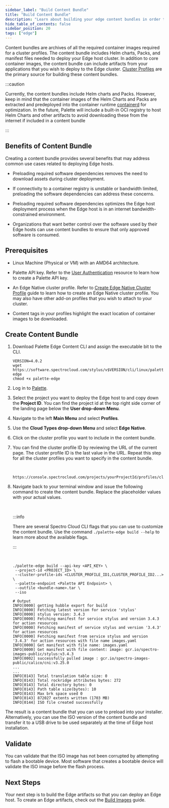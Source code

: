 ```yaml
---
sidebar_label: "Build Content Bundle"
title: "Build Content Bundle"
description: "Learn about building your edge content bundles in order to optimize cluster deployments"
hide_table_of_contents: false
sidebar_position: 20
tags: ["edge"]
---
```



Content bundles are archives of all the required container images required for a cluster profiles. The content bundle includes Helm charts, Packs, and manifest files needed to deploy your Edge host cluster. In addition to core container images, the content bundle can include artifacts from your applications that you wish to deploy to the Edge cluster. [Cluster Profiles](../../../profiles/cluster-profiles/cluster-profiles.md) are the primary source for building these content bundles.


:::caution

Currently, the content bundles include Helm charts and Packs. However, keep in mind that the container images of the Helm Charts and Packs are extracted and predeployed into the container runtime [containerd](https://containerd.io/) for optimization. In the future, Palette will include a built-in OCI registry to host Helm Charts and other artifacts to avoid downloading these from the internet if included in a content bundle

:::


## Benefits of Content Bundle

Creating a content bundle provides several benefits that may address common use cases related to deploying Edge hosts.


* Preloading required software dependencies removes the need to download assets during cluster deployment.


* If connectivity to a container registry is unstable or bandwidth limited, preloading the software dependencies can address these concerns.


* Preloading required software dependencies optimizes the Edge host deployment process when the Edge host is in an internet bandwidth-constrained environment. 


* Organizations that want better control over the software used by their Edge hosts can use content bundles to ensure that only approved software is consumed.


## Prerequisites

- Linux Machine (Physical or VM) with an AMD64 architecture.


- Palette API key. Refer to the [User Authentication](../../../user-management/authentication/api-key/create-api-key.md) resource to learn how to create a Palette API key.


- An Edge Native cluster profile. Refer to [Create Edge Native Cluster Profile](../site-deployment/model-profile.md) guide to learn how to create an Edge Native cluster profile. You may also have other add-on profiles that you wish to attach to your cluster.


- Content tags in your profiles highlight the exact location of container images to be downloaded.

## Create Content Bundle

1. Download Palette Edge Content CLI and assign the executable bit to the CLI.
    <br />

    ```shell
    VERSION=4.0.2
    wget https://software.spectrocloud.com/stylus/v$VERSION/cli/linux/palette-edge
    chmod +x palette-edge
    ```

2. Log in to [Palette](https://console.spectrocloud.com).


3. Select the project you want to deploy the Edge host to and copy down the **Project ID**.
You can find the project id at the top right side corner of the landing page below the **User drop-down Menu**.


4. Navigate to the left **Main Menu** and select **Profiles**.


5. Use the **Cloud Types drop-down Menu** and select **Edge Native**.


6. Click on the cluster profile you want to include in the content bundle.


7. You can find the cluster profile ID by reviewing the URL of the current page. The cluster profile ID is the last value in the URL. Repeat this step for all the cluster profiles you want to specify in the content bundle.

    <br />

    ```text
    https://console.spectrocloud.com/projects/yourProjectId/profiles/cluster/<YourClusterProfileHere>
    ```

8. Navigate back to your terminal window and issue the following command to create the content bundle. Replace the placeholder values with your actual values.

    <br />

    :::info

    There are several Spectro Cloud CLI flags that you can use to customize the content bundle. Use the command `./palette-edge build --help` to learn more about the available flags.

    :::

    <br />

    ```shell
    ./palette-edge build --api-key <API_KEY> \
     --project-id <PROJECT_ID> \ 
     --cluster-profile-ids <CLUSTER_PROFILE_ID1,CLUSTER_PROFILE_ID2...> \
     --palette-endpoint <Palette API Endpoint> \
     --outfile <bundle-name>.tar \
     --iso
    ```

    ```hideClipboard shell
    # Output
    INFO[0000] getting hubble export for build
    INFO[0000] Fetching latest version for service 'stylus'
    INFO[0000] stylus version: 3.4.3
    INFO[0000] Fetching manifest for service stylus and version 3.4.3 for action resources
    INFO[0000] Fetching manifest of service stylus and version '3.4.3' for action resources
    INFO[0000] Fetching manifest from service stylus and version '3.4.3' for action resources with file name images.yaml
    INFO[0000] Get manifest with file name: images.yaml
    INFO[0000] Get manifest with file content: image: gcr.io/spectro-images-public/stylus:v3.4.3
    INFO[0002] successfully pulled image : gcr.io/spectro-images-public/calico/cni:v3.25.0
    ...
    ...
    INFO[0143] Total translation table size: 0
    INFO[0143] Total rockridge attributes bytes: 272
    INFO[0143] Total directory bytes: 0
    INFO[0143] Path table size(bytes): 10
    INFO[0143] Max brk space used 0
    INFO[0143] 872027 extents written (1703 MB)
    INFO[0144] ISO file created successfully
    ```

The result is a content bundle that you can use to preload into your installer. Alternatively, you can use the ISO version of the content bundle and transfer it to a USB drive to be used separately at the time of Edge host installation.

## Validate

You can validate that the ISO image has not been corrupted by attempting to flash a bootable device. Most software that creates a bootable device will validate the ISO image before the flash process.


## Next Steps

Your next step is to build the Edge artifacts so that you can deploy an Edge host. To create an Edge artifacts, check out the [Build Images](../edgeforge-workflow/palette-canvos.md) guide.
